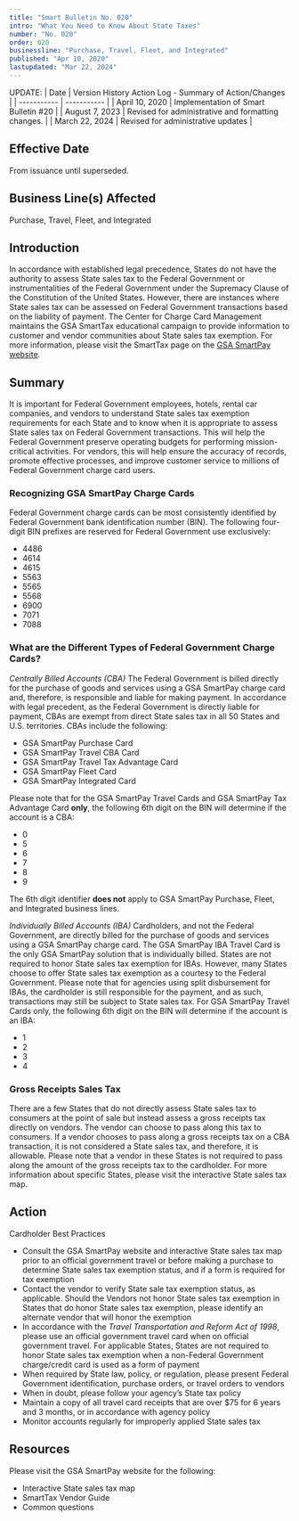 ```yaml
---
title: "Smart Bulletin No. 020"
intro: "What You Need to Know About State Taxes"
number: "No. 020"
order: 020
businessline: "Purchase, Travel, Fleet, and Integrated"
published: "Apr 10, 2020"
lastupdated: "Mar 22, 2024"
---
```


UPDATE:
| Date | Version History Action Log - Summary of Action/Changes |
| ----------- | ----------- |
| April 10, 2020 | Implementation of Smart Bulletin #20 |
| August 7, 2023 | Revised for administrative and formatting changes. |
| March 22, 2024 | Revised for administrative updates |

## Effective Date

From issuance until superseded.


## Business Line(s) Affected

Purchase, Travel, Fleet, and Integrated


## Introduction

In accordance with established legal precedence, States do not have the authority to assess State sales tax to the Federal Government or instrumentalities of the Federal Government under the Supremacy Clause of the Constitution of the United States. However, there are instances where State sales tax can be assessed on Federal Government transactions based on the liability of payment. The Center for Charge Card Management maintains the GSA SmartTax educational campaign to provide information to customer and vendor communities about State sales tax exemption. For more information, please visit the SmartTax page on the [GSA SmartPay website](https://smartpay.gsa.gov/). 


## Summary

It is important for Federal Government employees, hotels, rental car companies, and vendors to understand State sales tax exemption requirements for each State and to know when it is appropriate to assess State sales tax on Federal Government transactions. This will help the Federal Government preserve operating budgets for performing mission-critical activities. For vendors, this will help ensure the accuracy of records, promote effective processes, and improve customer service to millions of Federal Government charge card users. 

### Recognizing GSA SmartPay Charge Cards 
Federal Government charge cards can be most consistently identified by Federal Government bank identification number (BIN). The following four-digit BIN prefixes are reserved for Federal Government use exclusively: 
- 4486 
- 4614 
- 4615
- 5563 
- 5565 
- 5568 
- 6900 
- 7071 
- 7088 

### What are the Different Types of Federal Government Charge Cards?
*Centrally Billed Accounts (CBA)*
The Federal Government is billed directly for the purchase of goods and services using a GSA SmartPay charge card and, therefore, is responsible and liable for making payment. In accordance with legal precedent, as the Federal Government is directly liable for payment, CBAs are exempt from direct State sales tax in all 50 States and U.S. territories. CBAs include the following: 
- GSA SmartPay Purchase Card 
- GSA SmartPay Travel CBA Card 
- GSA SmartPay Travel Tax Advantage Card 
- GSA SmartPay Fleet Card 
- GSA SmartPay Integrated Card 

Please note that for the GSA SmartPay Travel Cards and GSA SmartPay Tax Advantage Card **only**, the following 6th digit on the BIN will determine if the account is a CBA: 
- 0 
- 5 
- 6 
- 7 
- 8 
- 9 

The 6th digit identifier **does not** apply to GSA SmartPay Purchase, Fleet, and Integrated business lines.

*Individually Billed Accounts (IBA)*
Cardholders, and not the Federal Government, are directly billed for the purchase of goods and services using a GSA SmartPay charge card. The GSA SmartPay IBA Travel Card is the only GSA SmartPay solution that is individually billed. States are not required to honor State sales tax exemption for IBAs. However, many States choose to offer State sales tax exemption as a courtesy to the Federal Government. Please note that for agencies using split disbursement for IBAs, the cardholder is still responsible for the payment, and as such, transactions may still be subject to State sales tax. For GSA SmartPay Travel Cards only, the following 6th digit on the BIN will determine if the account is an IBA: 
- 1 
- 2 
- 3 
- 4


### Gross Receipts Sales Tax 

There are a few States that do not directly assess State sales tax to consumers at the point of sale but instead assess a gross receipts tax directly on vendors. The vendor can choose to pass along this tax to consumers. If a vendor chooses to pass along a gross receipts tax on a CBA transaction, it is not considered a State sales tax, and therefore, it is allowable. Please note that a vendor in these States is not required to pass along the amount of the gross receipts tax to the cardholder. For more information about specific States, please visit the interactive State sales tax map. 

## Action

Cardholder Best Practices
- Consult the GSA SmartPay website and interactive State sales tax map prior to an official
government travel or before making a purchase to determine State sales tax exemption
status, and if a form is required for tax exemption
- Contact the vendor to verify State sale tax exemption status, as applicable. Should the
Vendors not honor State sales tax exemption in States that do honor State sales tax
exemption, please identify an alternate vendor that will honor the exemption
- In accordance with the *Travel Transportation and Reform Act of 1998*, please use an
official government travel card when on official government travel. For applicable States,
States are not required to honor State sales tax exemption when a non-Federal
Government charge/credit card is used as a form of payment
- When required by State law, policy, or regulation, please present Federal Government
identification, purchase orders, or travel orders to vendors
- When in doubt, please follow your agency’s State tax policy
- Maintain a copy of all travel card receipts that are over $75 for 6 years and 3 months, or
in accordance with agency policy
- Monitor accounts regularly for improperly applied State sales tax

## Resources
Please visit the GSA SmartPay website for the following:
- Interactive State sales tax map
- SmartTax Vendor Guide
- Common questions


